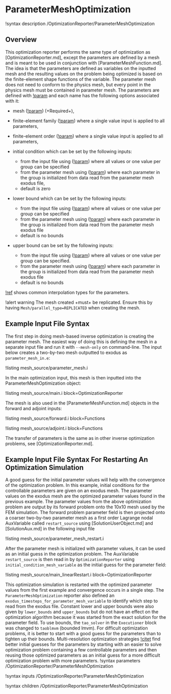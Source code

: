 # ParameterMeshOptimization

!syntax description /OptimizationReporter/ParameterMeshOptimization

## Overview

This optimization reporter performs the same type of optimization as [OptimizationReporter.md], except the parameters are defined by a mesh and is meant to be used in conjunction with [ParameterMeshFunction.md]. The idea is that the parameters are defined as variables on the inputted mesh and the resulting values on the problem being optimized is based on the finite-element shape functions of the variable. The parameter mesh does not need to conform to the physics mesh, but every point in the physics mesh must be contained in parameter mesh. The parameters are defined with [!param](/OptimizationReporter/ParameterMeshOptimization/parameter_names) and each name has the following options associated with it:

- mesh ([!param](/OptimizationReporter/ParameterMeshOptimization/parameter_meshes)) (+Required+),
- finite-element family ([!param](/OptimizationReporter/ParameterMeshOptimization/parameter_families)) where a single value input is applied to all parameters,
- finite-element order ([!param](/OptimizationReporter/ParameterMeshOptimization/parameter_orders)) where a single value input is applied to all parameters,
- initial condition which can be set by the following inputs:

  - from the input file using ([!param](/OptimizationReporter/OptimizationReporter/initial_condition)) where all values or one value per group can be specified
  - from the parameter mesh using ([!param](/OptimizationReporter/ParameterMeshOptimization/initial_condition_mesh_variable)) where each parameter in the group is initialized from data read from the parameter mesh exodus file,
  - default is zero

- lower bound which can be set by the following inputs:

  - from the input file using ([!param](/OptimizationReporter/ParameterMeshOptimization/lower_bounds)) where all values or one value per group can be specified
  - from the parameter mesh using ([!param](/OptimizationReporter/ParameterMeshOptimization/lower_bound_mesh_variable)) where each parameter in the group is initialized from data read from the parameter mesh exodus file
  - default is no bounds

- upper bound can be set by the following inputs:

  - from the input file using ([!param](/OptimizationReporter/ParameterMeshOptimization/upper_bounds)) where all values or one value per group can be specified.
  - from the parameter mesh using ([!param](/OptimizationReporter/ParameterMeshOptimization/upper_bound_mesh_variable)) where each parameter in the group is initialized from data read from the parameter mesh exodus file
  - default is no bounds

[!ref](ParameterMeshFunction.md#tab:fe_types) shows common interpolation types for the parameters.

!alert warning
The mesh created +must+ be replicated. Ensure this by having `Mesh/parallel_type=REPLICATED` when creating the mesh.

## Example Input File Syntax

The first step in doing mesh-based inverse optimization is creating the parameter mesh. The easiest way of doing this is defining the mesh in a separate input file and run it with `--mesh-only` on command-line. The input below creates a two-by-two mesh outputted to exodus as `parameter_mesh_in.e`:

!listing mesh_source/parameter_mesh.i

In the main optimization input, this mesh is then inputted into the ParameterMeshOptimization object:

!listing mesh_source/main.i block=OptimizationReporter

The mesh is also used in the [ParameterMeshFunction.md] objects in the forward and adjoint inputs:

!listing mesh_source/forward.i block=Functions

!listing mesh_source/adjoint.i block=Functions

The transfer of parameters is the same as in other inverse optimization problems, see [OptimizationReporter.md].

## Example Input File Syntax For Restarting An Optimization Simulation

A good guess for the initial parameter values will help with the convergence of the optimization problem.  In this example, initial conditions for the controllable parameters are given on an exodus mesh.  The parameter values on the exodus mesh are the optimized parameter values found in the previous example.  The parameter values from the above optimization problem are output by its forward problem onto the 10x10 mesh used by the FEM simulation.  The forward problem parameter field is then projected onto a coarser two-by-two parameter mesh as a first order Lagrange nodal AuxVariable called `restart_source` using [SolutionUserObject.md] and [SolutionAux.md] in the following input file

!listing mesh_source/parameter_mesh_restart.i

After the parameter mesh is initialized with parameter values, it can be used as an initial guess in the optimization problem.  The AuxVariable `restart_source` is then read in by `OptimizationReporter` using `initial_condition_mesh_variable` as the initial guess for the parameter field:

!listing mesh_source/main_linearRestart.i block=OptimizationReporter

This optimization simulation is restarted with the optimized parameter values from the first example and convergence occurs in a single step.  The `ParameterMeshOptimization` reporter also defined an `exodus_timesteps_for_parameter_mesh_variable` to identify which step to read from the exodus file.  Constant lower and upper bounds were also given by `lower_bounds` and `upper_bounds` but do not have an effect on the optimization algorithm because it was started from the exact solution for the parameter field.  To use bounds, the `tao_solver` in the `Executioner` block was changed to `taoblmvm` (bounded lmvm).  For difficult optimization problems, it is better to start with a good guess for the parameters than to tighten up their bounds.  Multi-resolution optimization strategies [!citet](eslaminia2022full) find better initial guesses for the parameters by starting with an easier to solve optimization problem containing a few controllable parameters and then reusing those optimized parameters as an initial guess for a more difficult optimization problem with more parameters.
!syntax parameters /OptimizationReporter/ParameterMeshOptimization

!syntax inputs /OptimizationReporter/ParameterMeshOptimization

!syntax children /OptimizationReporter/ParameterMeshOptimization
